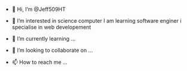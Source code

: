 - 👋 Hi, I’m @Jeff509HT
- 👀 I’m interested in science computer
I am learning software enginer i specialise in 
web developement

- 🌱 I’m currently learning ...
- 💞️ I’m looking to collaborate on ...
- 📫 How to reach me ...

<!---
Jeff509HT/Jeff509HT is a ✨ special ✨ repository because its `README.md` (this file) appears on your GitHub profile.
You can click the Preview link to take a look at your changes.
--->
